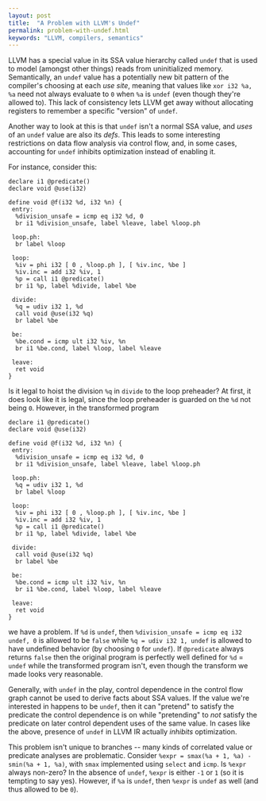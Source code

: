 ```yaml
---
layout: post
title:  "A Problem with LLVM's Undef"
permalink: problem-with-undef.html
keywords: "LLVM, compilers, semantics"
---
```


LLVM has a special value in its SSA value hierarchy called `undef`
that is used to model (amongst other things) reads from uninitialized
memory.  Semantically, an `undef` value has a potentially new bit
pattern of the compiler's choosing at each *use site*, meaning that
values like `xor i32 %a, %a` need not always evaluate to `0` when
`%a` is `undef` (even though they're allowed to).  This lack of
consistency lets LLVM get away without allocating registers to
remember a specific "version" of `undef`.

Another way to look at this is that `undef` isn't a normal SSA value,
and *uses* of an `undef` value are also its *defs*.  This leads to
some interesting restrictions on data flow analysis via control flow,
and, in some cases, accounting for `undef` inhibits optimization
instead of enabling it.

For instance, consider this:

    declare i1 @predicate()
    declare void @use(i32)
    
    define void @f(i32 %d, i32 %n) {
     entry:
      %division_unsafe = icmp eq i32 %d, 0
      br i1 %division_unsafe, label %leave, label %loop.ph
    
     loop.ph:
      br label %loop
    
     loop:
      %iv = phi i32 [ 0 , %loop.ph ], [ %iv.inc, %be ]
      %iv.inc = add i32 %iv, 1
      %p = call i1 @predicate()
      br i1 %p, label %divide, label %be
    
     divide:
      %q = udiv i32 1, %d
      call void @use(i32 %q)
      br label %be
    
     be:
      %be.cond = icmp ult i32 %iv, %n
      br i1 %be.cond, label %loop, label %leave
    
     leave:
      ret void
    }

Is it legal to hoist the division `%q` in `divide` to the loop
preheader?  At first, it does look like it is legal, since the loop
preheader is guarded on the `%d` not being `0`.  However, in the
transformed program

    declare i1 @predicate()
    declare void @use(i32)
    
    define void @f(i32 %d, i32 %n) {
     entry:
      %division_unsafe = icmp eq i32 %d, 0
      br i1 %division_unsafe, label %leave, label %loop.ph
    
     loop.ph:
      %q = udiv i32 1, %d
      br label %loop
    
     loop:
      %iv = phi i32 [ 0 , %loop.ph ], [ %iv.inc, %be ]
      %iv.inc = add i32 %iv, 1
      %p = call i1 @predicate()
      br i1 %p, label %divide, label %be
    
     divide:
      call void @use(i32 %q)
      br label %be
    
     be:
      %be.cond = icmp ult i32 %iv, %n
      br i1 %be.cond, label %loop, label %leave
    
     leave:
      ret void
    }

we have a problem.  If `%d` is `undef`, then `%division_unsafe = icmp
eq i32 undef, 0` is allowed to be `false` while `%q = udiv i32 1,
undef` is allowed to have undefined behavior (by choosing `0` for
`undef`).  If `@predicate` always returns `false` then the original
program is perfectly well defined for `%d` = `undef` while the
transformed program isn't, even though the transform we made looks
very reasonable.

Generally, with `undef` in the play, control dependence in the control
flow graph cannot be used to derive facts about SSA values.  If the
value we're interested in happens to be `undef`, then it can "pretend"
to satisfy the predicate the control dependence is on while
"pretending" to *not* satisfy the predicate on later control dependent
uses of the same value.  In cases like the above, presence of `undef`
in LLVM IR actually *inhibits* optimization.

This problem isn't unique to branches -- many kinds of correlated
value or predicate analyses are problematic.  Consider `%expr =
smax(%a + 1, %a) - smin(%a + 1, %a)`, with `smax` implemented using
`select` and `icmp`.  Is `%expr` always non-zero?  In the absence of
`undef`, `%expr` is either `-1` or `1` (so it is tempting to say
yes). However, if `%a` is `undef`, then `%expr` is `undef` as well
(and thus allowed to be `0`).
